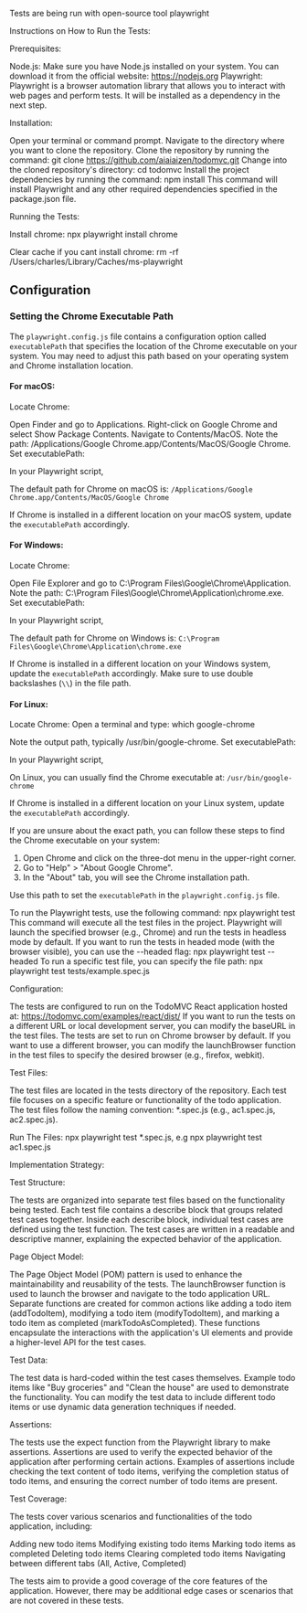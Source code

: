 Tests are being run with open-source tool playwright 

Instructions on How to Run the Tests:

Prerequisites:

Node.js: Make sure you have Node.js installed on your system. You can download it from the official website: https://nodejs.org
Playwright: Playwright is a browser automation library that allows you to interact with web pages and perform tests. It will be installed as a dependency in the next step.


Installation:

Open your terminal or command prompt.
Navigate to the directory where you want to clone the repository.
Clone the repository by running the command: git clone https://github.com/aiaiaizen/todomvc.git
Change into the cloned repository's directory: cd todomvc
Install the project dependencies by running the command: npm install
This command will install Playwright and any other required dependencies specified in the package.json file.


Running the Tests:

Install chrome: npx playwright install chrome

Clear cache if you cant install chrome: rm -rf /Users/charles/Library/Caches/ms-playwright


## Configuration

### Setting the Chrome Executable Path

The `playwright.config.js` file contains a configuration option called `executablePath` that specifies the location of the Chrome executable on your system. You may need to adjust this path based on your operating system and Chrome installation location.

#### For macOS:
Locate Chrome:

Open Finder and go to Applications.
Right-click on Google Chrome and select Show Package Contents.
Navigate to Contents/MacOS.
Note the path: /Applications/Google Chrome.app/Contents/MacOS/Google Chrome.
Set executablePath:

In your Playwright script, 

The default path for Chrome on macOS is:
`/Applications/Google Chrome.app/Contents/MacOS/Google Chrome`

If Chrome is installed in a different location on your macOS system, update the `executablePath` accordingly.

#### For Windows:

Locate Chrome:

Open File Explorer and go to C:\Program Files\Google\Chrome\Application.
Note the path: C:\Program Files\Google\Chrome\Application\chrome.exe.
Set executablePath:

In your Playwright script, 

The default path for Chrome on Windows is:
`C:\Program Files\Google\Chrome\Application\chrome.exe`

If Chrome is installed in a different location on your Windows system, update the `executablePath` accordingly. Make sure to use double backslashes (`\\`) in the file path.

#### For Linux:
Locate Chrome: Open a terminal and type: which google-chrome

Note the output path, typically /usr/bin/google-chrome.
Set executablePath:

In your Playwright script, 

On Linux, you can usually find the Chrome executable at:
`/usr/bin/google-chrome`

If Chrome is installed in a different location on your Linux system, update the `executablePath` accordingly.

If you are unsure about the exact path, you can follow these steps to find the Chrome executable on your system:

1. Open Chrome and click on the three-dot menu in the upper-right corner.
2. Go to "Help" > "About Google Chrome".
3. In the "About" tab, you will see the Chrome installation path.

Use this path to set the `executablePath` in the `playwright.config.js` file.



To run the Playwright tests, use the following command: npx playwright test
This command will execute all the test files in the project.
Playwright will launch the specified browser (e.g., Chrome) and run the tests in headless mode by default.
If you want to run the tests in headed mode (with the browser visible), you can use the --headed flag: npx playwright test --headed
To run a specific test file, you can specify the file path: npx playwright test tests/example.spec.js


Configuration:

The tests are configured to run on the TodoMVC React application hosted at: https://todomvc.com/examples/react/dist/
If you want to run the tests on a different URL or local development server, you can modify the baseURL in the test files.
The tests are set to run on Chrome browser by default. If you want to use a different browser, you can modify the launchBrowser function in the test files to specify the desired browser (e.g., firefox, webkit).


Test Files:

The test files are located in the tests directory of the repository.
Each test file focuses on a specific feature or functionality of the todo application.
The test files follow the naming convention: *.spec.js (e.g., ac1.spec.js, ac2.spec.js).


Run The Files: npx playwright test *.spec.js, e.g npx playwright test ac1.spec.js


Implementation Strategy:

Test Structure:

The tests are organized into separate test files based on the functionality being tested.
Each test file contains a describe block that groups related test cases together.
Inside each describe block, individual test cases are defined using the test function.
The test cases are written in a readable and descriptive manner, explaining the expected behavior of the application.


Page Object Model:

The Page Object Model (POM) pattern is used to enhance the maintainability and reusability of the tests.
The launchBrowser function is used to launch the browser and navigate to the todo application URL.
Separate functions are created for common actions like adding a todo item (addTodoItem), modifying a todo item (modifyTodoItem), and marking a todo item as completed (markTodoAsCompleted).
These functions encapsulate the interactions with the application's UI elements and provide a higher-level API for the test cases.


Test Data:

The test data is hard-coded within the test cases themselves.
Example todo items like "Buy groceries" and "Clean the house" are used to demonstrate the functionality.
You can modify the test data to include different todo items or use dynamic data generation techniques if needed.


Assertions:

The tests use the expect function from the Playwright library to make assertions.
Assertions are used to verify the expected behavior of the application after performing certain actions.
Examples of assertions include checking the text content of todo items, verifying the completion status of todo items, and ensuring the correct number of todo items are present.


Test Coverage:

The tests cover various scenarios and functionalities of the todo application, including:

Adding new todo items
Modifying existing todo items
Marking todo items as completed
Deleting todo items
Clearing completed todo items
Navigating between different tabs (All, Active, Completed)


The tests aim to provide a good coverage of the core features of the application.
However, there may be additional edge cases or scenarios that are not covered in these tests.
